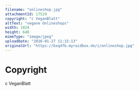 ```yaml
---
filename: "onlineshop.jpg"
attachmentId: 17529
copyright: "c VeganBlatt"
altText: "vegane Onlineshops"
width: 1024
height: 640
mimeType: "image/jpeg"
uploadDate: "2016-01-27 11:15:13"
originalUrl: "https://bxq4fb.myraidbox.de/i/onlineshop.jpg"
---
```


# Copyright

c VeganBlatt

